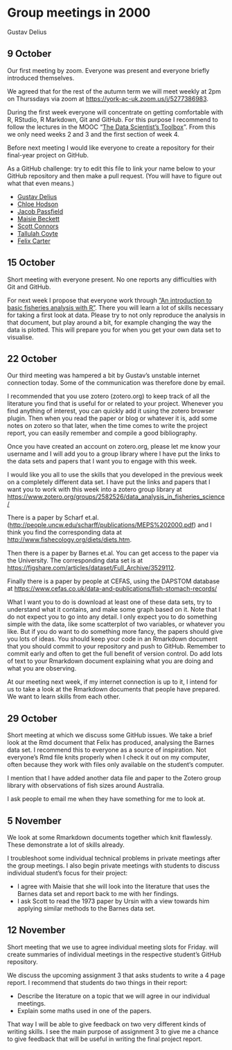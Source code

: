 Group meetings in 2000
================
Gustav Delius

## 9 October

Our first meeting by zoom. Everyone was present and everyone briefly
introduced themselves.

We agreed that for the rest of the autumn term we will meet weekly at
2pm on Thurssdays via zoom at <https://york-ac-uk.zoom.us/j/5277386983>.

During the first week everyone will concentrate on getting comfortable
with R, RStudio, R Markdown, Git and GitHub. For this purpose I
recommend to follow the lectures in the MOOC “[The Data Scientist’s
Toolbox](https://www.coursera.org/learn/data-scientists-tools)”. From
this we only need weeks 2 and 3 and the first section of week 4.

Before next meeting I would like everyone to create a repository for
their final-year project on GitHub.

As a GitHub challenge: try to edit this file to link your name below to
your GitHub repository and then make a pull request. (You will have to
figure out what that even means.)

  - [Gustav
    Delius](https://github.com/gustavdelius/fisheries-data-analysis)
  - [Chloe Hodson](https://github.com/ChloeH276/Third-Year-Project)
  - [Jacob
    Passfield](https://github.com/jacobpassfield/third-year-project)
  - [Maisie Beckett](https://github.com/maisiebeckett/3rd-year-project)
  - [Scott Connors](https://github.com/Scott-Connors/3rd-Year-Project)
  - [Tallulah Coyte](https://github.com/tallulahcoyte/3rd-Year-Project)
  - [Felix Carter](https://github.com/Felix-C577/Third-Year-Project)

## 15 October

Short meeting with everyone present. No one reports any difficulties
with Git and GitHub.

For next week I propose that everyone work through [“An introduction to
basic fisheries analysis with
R”](https://sfg-ucsb.github.io/fishery-manageR/). There you will learn
a lot of skills necessary for taking a first look at data. Please try to
not only reproduce the analysis in that document, but play around a bit,
for example changing the way the data is plotted. This will prepare you
for when you get your own data set to visualise.

## 22 October

Our third meeting was hampered a bit by Gustav’s unstable internet
connection today. Some of the communication was therefore done by email.

I recommended that you use zotero (zotero.org) to keep track of all the
literature you find that is useful for or related to your project.
Whenever you find anything of interest, you can quickly add it using the
zotero browser plugin. Then when you read the paper or blog or whatever
it is, add some notes on zotero so that later, when the time comes to
write the project report, you can easily remember and compile a good
bibliography.

Once you have created an account on zotero.org, please let me know your
username and I will add you to a group library where I have put the
links to the data sets and papers that I want you to engage with this
week.

I would like you all to use the skills that you developed in the
previous week on a completely different data set. I have put the links
and papers that I want you to work with this week into a zotero group
library at
<https://www.zotero.org/groups/2582526/data_analysis_in_fisheries_science/>

There is a paper by Scharf et.al.
(<http://people.uncw.edu/scharff/publications/MEPS%202000.pdf>) and I
think you find the corresponding data at
<http://www.fishecology.org/diets/diets.htm>.

Then there is a paper by Barnes et.al. You can get access to the paper
via the University. The corresponding data set is at
<https://figshare.com/articles/dataset/Full_Archive/3529112>.

Finally there is a paper by people at CEFAS, using the DAPSTOM database
at <https://www.cefas.co.uk/data-and-publications/fish-stomach-records/>

What I want you to do is download at least one of these data sets, try
to understand what it contains, and make some graph based on it. Note
that I do not expect you to go into any detail. I only expect you to do
something simple with the data, like some scatterplot of two variables,
or whatever you like. But if you do want to do something more fancy, the
papers should give you lots of ideas. You should keep your code in an
Rmarkdown document that you should commit to your repository and push to
GitHub. Remember to commit early and often to get the full benefit of
version control. Do add lots of text to your Rmarkdown document
explaining what you are doing and what you are observing.

At our meeting next week, if my internet connection is up to it, I
intend for us to take a look at the Rmarkdown documents that people have
prepared. We want to learn skills from each other.

## 29 October

Short meeting at which we discuss some GitHub issues. We take a brief
look at the Rmd document that Felix has produced, analysing the Barnes
data set. I recommend this to everyone as a source of inspiration. Not
everyone’s Rmd file knits properly when I check it out on my computer,
often because they work with files only available on the student’s
computer.

I mention that I have added another data file and paper to the Zotero
group library with observations of fish sizes around Australia.

I ask people to email me when they have something for me to look at.

## 5 November

We look at some Rmarkdown documents together which knit flawlessly.
These demonstrate a lot of skills already.

I troubleshoot some individual technical problems in private meetings
after the group meetings. I also begin private meetings with students to
discuss individual student’s focus for their project:

  - I agree with Maisie that she will look into the literature that uses
    the Barnes data set and report back to me with her findings.
  - I ask Scott to read the 1973 paper by Ursin with a view towards him
    applying similar methods to the Barnes data set.

## 12 November

Short meeting that we use to agree individual meeting slots for Friday.
will create summaries of individual meetings in the respective student’s
GitHub repository.

We discuss the upcoming assignment 3 that asks students to write a 4
page report. I recommend that students do two things in their report:

  - Describe the literature on a topic that we will agree in our
    individual meetings.
  - Explain some maths used in one of the papers.

That way I will be able to give feedback on two very different kinds of
writing skills. I see the main purpose of assignment 3 to give me a
chance to give feedback that will be useful in writing the final project
report.
